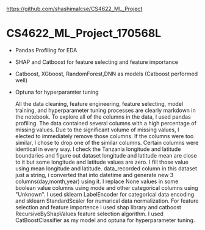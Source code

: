 https://github.com/shashimalcse/CS4622_ML_Project
# CS4622_ML_Project_170568L


* Pandas Profiling for EDA
* SHAP and Catboost for feature selecting and feature importance
* Catboost, XGboost, RandomForest,DNN as models (Catboost performed well)
* Optuna for hyperparamter tuning

  All the data cleaning, feature engineering, feature selecting, model training, and hyperparameter tuning processes are clearly markdown in the notebook. To explore all of the columns in the data, I used pandas profiling. The data contained several columns with a high percentage of missing values. Due to the significant volume of missing values, I elected to immediately remove those columns. If the columns were too similar, I chose to drop one of the similar columns. Certain columns were identical in every way. 
I check the Tanzania longitude and latitude boundaries and figure out dataset longitude and latitude mean are close to it but some longitude and latitude values are zero. I fill those value using mean longitude and latitude. data_recorded column in this dataset just a string, i converted that into datetime and generate new 3 columns(day,month,year) using it. I replace None values in some boolean value columns using mode and other categorical columns using "Unknown". I used sklearn LabelEncoder for categorical data encoding and sklearn StandardScaler for numarical data normalization. For feature selection and feature importence i used shap library and catboost RecursiveByShapValues feature selection algorithm. I used CatBoostClassifier as my model and optuna for hyperparameter tuning. 
